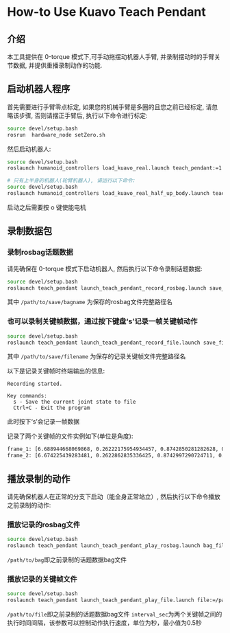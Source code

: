 # How-to Use Kuavo Teach Pendant

## 介绍

本工具提供在 0-torque 模式下,可手动拖摆动机器人手臂, 并录制摆动时的手臂关节数据, 并提供重播录制动作的功能.

## 启动机器人程序

首先需要进行手臂零点标定, 如果您的机械手臂是多圈的且您之前已经标定, 请忽略该步骤, 否则请摆正手臂后, 执行以下命令进行标定:
```bash
source devel/setup.bash 
rosrun  hardware_node setZero.sh
```
然后启动机器人:
```bash
source devel/setup.bash
roslaunch humanoid_controllers load_kuavo_real.launch teach_pendant:=1 # 正常具有全身的机器人

# 只有上半身的机器人(轮臂机器人), 请运行以下命令:
source devel/setup.bash
roslaunch humanoid_controllers load_kuavo_real_half_up_body.launch teach_pendant:=1 # 只有上半身的机器人
```

启动之后需要按 o 键使能电机

## 录制数据包

### 录制rosbag话题数据
请先确保在 0-torque 模式下启动机器人, 然后执行以下命令录制话题数据:
```bash
source devel/setup.bash
roslaunch teach_pendant launch_teach_pendant_record_rosbag.launch save_bag:=/path/to/save/bagname
```
其中 `/path/to/save/bagname` 为保存的rosbag文件完整路径名


### 也可以录制关键帧数据，通过按下键盘‘s’记录一帧关键帧动作

```bash
source devel/setup.bash
roslaunch teach_pendant launch_teach_pendant_record_file.launch save_file:=/path/to/save/filename
```

其中 `/path/to/save/filename` 为保存的记录关键帧文件完整路径名


以下是记录关键帧时终端输出的信息:

```
Recording started.

Key commands:
  s - Save the current joint state to file
  Ctrl+C - Exit the program
```
此时按下‘s’会记录一帧数据

记录了两个关键帧的文件实例如下(单位是角度):
```bash
frame_1: [6.688944668069868, 0.26222175954934457, 0.8742850281282628, 0.043699139520925044, 0.1748552065106258, -0.17486768318044163, 0.04366378011757604, 8.587659186481185, -0.7212213275411588, 1.1147072424638924, -0.6557031046764389, 0.5901067615630409, 0.939812979855269, -0.6774928350594672]
frame_2: [6.674225439283481, 0.2622862835336425, 0.8742997290724711, 0.04366009126140115, 0.1748897410867445, -0.1748426016729588, 0.04367398806815109, -12.56390743084296, -51.71382905849491, -0.3496471881561264, -0.9398426465709862, 32.632482053002796, 6.797494131713388, -12.589631500169236]
```

## 播放录制的动作
请先确保机器人在正常的分支下启动（能全身正常站立）, 然后执行以下命令播放之前录制的动作:

### 播放记录的rosbag文件
```bash
source devel/setup.bash
roslaunch teach_pendant launch_teach_pendant_play_rosbag.launch bag_file:=/path/to/bag
```
`/path/to/bag`即之前录制的话题数据bag文件

### 播放记录的关键帧文件

```bash
source devel/setup.bash
roslaunch teach_pendant launch_teach_pendant_play_file.launch file:=/path/to/file interval_sec:=1
```
`/path/to/file`即之前录制的话题数据bag文件
`interval_sec`为两个关键帧之间的执行时间间隔，该参数可以控制动作执行速度，单位为秒，最小值为0.5秒